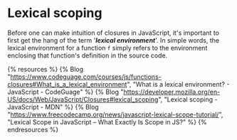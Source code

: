 # Lexical scoping

Before one can make intuition of closures in JavaScript, it's important to first get the hang of the term '**_lexical environment_**'. In simple words, the lexical environment for a function `f` simply refers to the environment enclosing that function's definition in the source code.

{% resources %}
  {% Blog "https://www.codeguage.com/courses/js/functions-closures#What_is_a_lexical_environment", "What is a lexical environment? - JavaScript - CodeGuage" %}
  {% Blog "https://developer.mozilla.org/en-US/docs/Web/JavaScript/Closures#lexical_scoping", "Lexical scoping - JavaScript - MDN" %}
  {% Blog "https://www.freecodecamp.org/news/javascript-lexical-scope-tutorial/", "Lexical Scope in JavaScript – What Exactly Is Scope in JS?" %}
{% endresources %}

